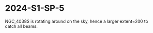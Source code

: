 # 2024-S1-SP-5

NGC_4038S is rotating around on the sky, hence a larger extent=200 to catch all beams.
